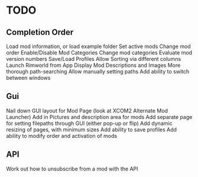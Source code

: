 # TODO

## Completion Order

Load mod information, or load example folder
Set active mods
Change mod order
Enable/Disable Mod Categories
Change mod categories
Evaluate mod version numbers
Save/Load Profiles
Allow Sorting via different columns
Launch Rimworld from App
Display Mod Descriptions and Images
More thorough path-searching
Allow manually setting paths
Add ability to switch between windows

## Gui

Nail down GUI layout for Mod Page (look at XCOM2 Alternate Mod Launcher)
Add in Pictures and description area for mods
Add separate page for setting filepaths through GUI (either pop-up or flip)
Add dynamic resizing of pages, with minimum sizes
Add ability to save profiles
Add ability to modify order and activation of mods

## API

Work out how to unsubscribe from a mod with the API
